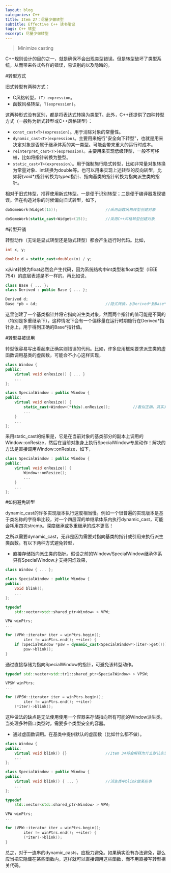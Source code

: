```yaml
---
layout: blog
categories: C++
title: Item 27：尽量少做转型
subtitle: Effective C++ 读书笔记
tags: C++ 转型
excerpt: 尽量少做转型
---
```


> Minimize casting

C++规则设计的目的之一，就是确保不会出现类型错误。但是转型破坏了类型系统，从而带来各式各样的错误，易识别的以及隐晦的。

#转型方式

旧式转型有两种方式：

* C风格转型，`(T) expression`。
* 函数风格转型，`T(expression)`。

这两种形式没有区别，都是将表达式转换为类型T。此外，C++还提供了四种转型方式（一般称为新式转型或C++风格转型）：

* `const_cast<T>(expression)`。用于消除对象的常量性。
* `dynamic_cast<T>(expression)`。主要用来施行"安全向下转型"，也就是用来决定对象是否属于继承体系的某一类型。可能会带来重大的运行时成本。
* `reinterpret_cast<T>(expression)`。主要用来实现低级转型，一般不可移植，比如将指针转换为整型。
* `static_cast<T>(expression)`。用于强制施行隐式转型，比如非常量对象转换为常量对象、int转换为double等。也可以用来实现上述转型的反向转型，比如将(void\*)指针转换为typed指针、指向基类的指针转换为指向派生类的指针。

相对于旧式转型，推荐使用新式转型。一是便于识别转型；二是便于编译器发现错误。但在构造对象的时候偏向旧式转型，如下，

```cpp
doSomeWork(Widget(15));                     //采用函数风格转型创建对象

doSomeWork(static_cast<Widget>(15));        //采用C++风格转型创建对象
```

#转型开销

转型动作（无论是显式转型还是隐式转型）都会产生运行时代码。比如，

```cpp
int x, y;

double d = static_cast<double>(x) / y;
```

x从int转换为float必然会产生代码，因为系统结构中int类型和float类型（IEEE 754）的底层表述是不一样的。再比如说，

```cpp
class Base { ... };
class Derived : public Base { ... };

Derived d;
Base *pb = &d;                              //隐式转换，从Derived*到Base*
```

这里创建了一个基类指针并将它指向派生类对象，然而两个指针的值可能是不同的（特别是多重继承下），这种情况下会有一个偏移量在运行时期施行在Derived\*指针身上，用于得到正确的Base\*指针值。

#转型易被误用

转型很容易写出看起来正确实则错误的代码。比如，许多应用框架要求派生类的虚函数调用基类的虚函数，可能会不小心这样实现，

```cpp
class Window {
public:
    virtual void onResize() { ... }
    ...
};

class SpecialWindow : public Window {
public:
    virtual void onResize() {   
        static_cast<Window>(*this).onResize();          //看似正确，其实并不起作用
        ...
    }
    ...
};
```

采用static\_cast的结果是，它是在当前对象的基类部分的副本上调用的Window::onResize，然后在当前对象身上执行SpecialWindow专属动作！解决的方法是直接调用Window::onResize，如下，

```cpp
class SpecialWindow : public Window {
public:
    virtual void onResize() {
        Window::onResize();
        ...
    }
    ...
};
```

#如何避免转型

dynamic\_cast的许多实现版本执行速度相当慢。例如一个很普遍的实现版本是基于类名称的字符串比较，对一个四层深的单继承体系内执行dynamic\_cast，可能会耗用四次strcmp。深度继承或多重继承的成本更高！

之所以需要dynamic\_cast，无非是因为需要对指向基类的指针或引用来执行派生类函数。有以下两种方式避免转型，

* 直接存储指向派生类的指针。假设之前的Window/SpecialWindow继承体系只有SpecialWindow才支持闪烁效果，

```cpp
class Window { ... };

class SpecialWindow : public Window {
public:
    void blink();
    ...
};

typedef
    std::vector<std::shared_ptr<Window> > VPW;

VPW winPtrs;
...

for (VPW::iterator iter = winPtrs.begin();
        iter != winPtrs.end(); ++iter) {
    if (SpecialWindow *psw = dynamic_cast<SpecialWindow*>(iter->get()))
        psw->blink();
}
``` 

通过直接存储为指向SpecialWindow的指针，可避免该转型动作。

```cpp
typedef std::vector<std::tr1::shared_ptr<SpecialWindow> > VPSW;

VPSW winPtrs;
...

for (VPSW::iterator iter = winPtrs.begin();
        iter != winPtrs.end(); ++iter)
    (*iter)->blink();
```

这种做法的缺点是无法使用使用一个容器来存储指向所有可能的Window派生类。当处理多种窗口类型时，需要多个类型安全的容器。

* 通过虚函数调用。在基类中提供默认的虚函数（比如什么都不做）。

```cpp
class Window { 
public:
    virtual void blink() {}                 //Item 34将会解释为什么默认实现可能是个馊主意
    ...
};

class SpecialWindow : public Window {
public:
    virtual void blink() { ... }            //派生类中blink做某些事      
    ...
};

typedef
    std::vector<std::shared_ptr<Window> > VPW;

VPW winPtrs;
...

for (VPW::iterator iter = winPtrs.begin();
        iter != winPtrs.end(); ++iter) {
        (*iter)->blink();
}
```

总之，对于一连串的dynamic\_casts，应极力避免。如果确实没有办法避免，那么应当把它隐藏在某些函数内，这样就可以直接调用这些函数，而不用直接写转型相关代码。

